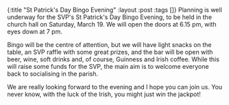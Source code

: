 {:title "St Patrick's Day Bingo Evening"
 :layout :post
 :tags []}
Planning is well underway for the SVP's St Patrick's Day Bingo Evening, to be held in the church hall on Saturday, March 19. We will open the doors at 6.15 pm, with eyes down at 7 pm.

Bingo will be the centre of attention, but we will have light snacks on the table, an SVP raffle with some great prizes, and the bar will be open with beer, wine, soft drinks and, of course, Guinness and Irish coffee. While this will raise some funds for the SVP, the main aim is to welcome everyone back to socialising in the parish.

We are really looking forward to the evening and I hope you can join us. You never know, with the luck of the Irish, you might just win the jackpot!
